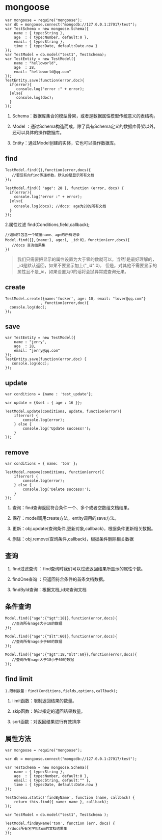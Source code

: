 # mongoose

```
var mongoose = require("mongoose");
var db = mongoose.connect("mongodb://127.0.0.1:27017/test");
var TestSchema = new mongoose.Schema({
    name : { type:String },
    age  : { type:Number, default:0 },
    email: { type:String },
    time : { type:Date, default:Date.now }
});
var TestModel = db.model("test1", TestSchema);
var TestEntity = new TestModel({
    name : "helloworld",
    age  : 28,
    email: "helloworld@qq.com"
});
TestEntity.save(function(error,doc){
  if(error){
     console.log("error :" + error);
  }else{
     console.log(doc);
  }
});
```

1. Schema：数据库集合的模型骨架，或者是数据属性模型传统意义的表结构。

2. Model ：通过Schema构造而成，除了具有Schema定义的数据库骨架以外，还可以具体的操作数据库。

3. Entity：通过Model创建的实体，它也可以操作数据库。

## find

```
TestModel.find({},function(error,docs){
   //若没有向find传递参数，默认的是显示所有文档
});

TestModel.find({ "age": 28 }, function (error, docs) {
  if(error){
    console.log("error :" + error);
  }else{
    console.log(docs); //docs: age为28的所有文档
  }
});
```

2.属性过滤 find(Conditions,field,callback);

```
//返回只包含一个键值name、age的所有记录
Model.find({},{name:1, age:1, _id:0}，function(err,docs){
   //docs 查询结果集
})
```

> 我们只需要把显示的属性设置为大于零的数就可以，当然1是最好理解的，_id是默认返回，如果不要显示加上("_id":0)，
> 但是，对其他不需要显示的属性且不是_id，如果设置为0的话将会抛异常或查询无果。

## create

```
TestModel.create({name:'fucker', age: 10, email: "lover@qq.com"}
                , function(error,doc){
  console.log(doc);
});
```

## save

```
var TestEntity = new TestModel({
    name : "jerry",
    age  : 28,
    email: "jerry@qq.com"
});
TestEntity.save(function(error,doc) {
   console.log(doc);
});
```

## update

```
var conditions = {name : 'test_update'};

var update = {$set : { age : 16 }};

TestModel.update(conditions, update, function(error){
    if(error) {
        console.log(error);
    } else {
        console.log('Update success!');
    }
});
```

## remove

```
var conditions = { name: 'tom' };

TestModel.remove(conditions, function(error){
    if(error) {
        console.log(error);
    } else {
        console.log('Delete success!');
    }
});
```

1. 查询：find查询返回符合条件一个、多个或者空数组文档结果。

2. 保存：model调用create方法，entity调用的save方法。

3. 更新：obj.update(查询条件,更新对象,callback)，根据条件更新相关数据。

4. 删除：obj.remove(查询条件,callback)，根据条件删除相关数据

## 查询

1. find过滤查询 ：find查询时我们可以过滤返回结果所显示的属性个数。

2. findOne查询 ：只返回符合条件的首条文档数据。

3. findById查询：根据文档_id来查询文档

## 条件查询

```
Model.find({"age":{"$gt":18}},function(error,docs){
   //查询所有nage大于18的数据
});

Model.find({"age":{"$lt":60}},function(error,docs){
   //查询所有nage小于60的数据
});

Model.find({"age":{"$gt":18,"$lt":60}},function(error,docs){
   //查询所有nage大于18小于60的数据
});
```

## find limit

```
1.限制数量：find(Conditions,fields,options,callback);
```

1. limit函数：限制返回结果的数量。

2. skip函数：略过指定的返回结果数量。

3. sort函数：对返回结果进行有效排序

## 属性方法

```
var mongoose = require("mongoose");

var db = mongoose.connect("mongodb://127.0.0.1:27017/test");

var TestSchema = new mongoose.Schema({
    name : { type:String },
    age  : { type:Number, default:0 },
    email: { type:String, default:"" },
    time : { type:Date, default:Date.now }
});

TestSchema.static('findByName', function (name, callback) {
    return this.find({ name: name }, callback);
});

var TestModel = db.model("test1", TestSchema );

TestModel.findByName('tom', function (err, docs) {
 //docs所有名字叫tom的文档结果集
});
```
